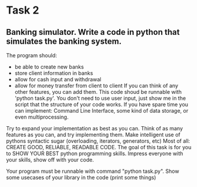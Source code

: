 # Task 2

## Banking simulator. Write a code in python that simulates the banking system. 
The program should:
- be able to create new banks
- store client information in banks
- allow for cash input and withdrawal
- allow for money transfer from client to client
If you can think of any other features, you can add them.
This code shoud be runnable with 'python task.py'.
You don't need to use user input, just show me in the script that the structure of your code works.
If you have spare time you can implement: Command Line Interface, some kind of data storage, or even multiprocessing.

Try to expand your implementation as best as you can. 
Think of as many features as you can, and try implementing them.
Make intelligent use of pythons syntactic sugar (overloading, iterators, generators, etc)
Most of all: CREATE GOOD, RELIABLE, READABLE CODE.
The goal of this task is for you to SHOW YOUR BEST python programming skills.
Impress everyone with your skills, show off with your code.

Your program must be runnable with command "python task.py".
Show some usecases of your library in the code (print some things)